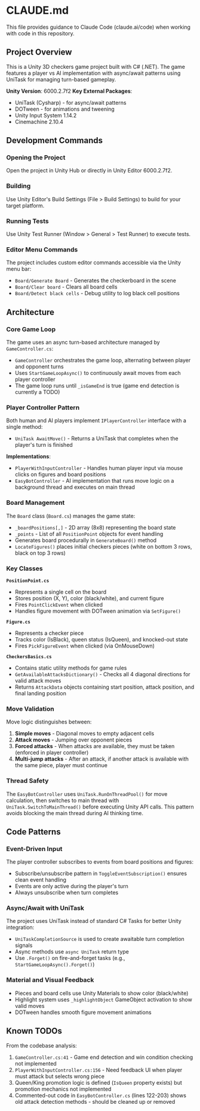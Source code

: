 # CLAUDE.md

This file provides guidance to Claude Code (claude.ai/code) when working with code in this repository.

## Project Overview

This is a Unity 3D checkers game project built with C# (.NET). The game features a player vs AI implementation with async/await patterns using UniTask for managing turn-based gameplay.

**Unity Version**: 6000.2.7f2
**Key External Packages**:
- UniTask (Cysharp) - for async/await patterns
- DOTween - for animations and tweening
- Unity Input System 1.14.2
- Cinemachine 2.10.4

## Development Commands

### Opening the Project
Open the project in Unity Hub or directly in Unity Editor 6000.2.7f2.

### Building
Use Unity Editor's Build Settings (File > Build Settings) to build for your target platform.

### Running Tests
Use Unity Test Runner (Window > General > Test Runner) to execute tests.

### Editor Menu Commands
The project includes custom editor commands accessible via the Unity menu bar:
- `Board/Generate Board` - Generates the checkerboard in the scene
- `Board/Clear board` - Clears all board cells
- `Board/Detect black cells` - Debug utility to log black cell positions

## Architecture

### Core Game Loop
The game uses an async turn-based architecture managed by `GameController.cs`:
- `GameController` orchestrates the game loop, alternating between player and opponent turns
- Uses `StartGameLoopAsync()` to continuously await moves from each player controller
- The game loop runs until `_isGameEnd` is true (game end detection is currently a TODO)

### Player Controller Pattern
Both human and AI players implement `IPlayerController` interface with a single method:
- `UniTask AwaitMove()` - Returns a UniTask that completes when the player's turn is finished

**Implementations**:
- `PlayerWithInputController` - Handles human player input via mouse clicks on figures and board positions
- `EasyBotController` - AI implementation that runs move logic on a background thread and executes on main thread

### Board Management
The `Board` class (`Board.cs`) manages the game state:
- `_boardPositions[,]` - 2D array (8x8) representing the board state
- `_points` - List of all `PositionPoint` objects for event handling
- Generates board procedurally in `GenerateBoard()` method
- `LocateFigures()` places initial checkers pieces (white on bottom 3 rows, black on top 3 rows)

### Key Classes

**`PositionPoint.cs`**
- Represents a single cell on the board
- Stores position (X, Y), color (black/white), and current figure
- Fires `PointClickEvent` when clicked
- Handles figure movement with DOTween animation via `SetFigure()`

**`Figure.cs`**
- Represents a checker piece
- Tracks color (IsBlack), queen status (IsQueen), and knocked-out state
- Fires `PickFigureEvent` when clicked (via OnMouseDown)

**`CheckersBasics.cs`**
- Contains static utility methods for game rules
- `GetAvailableAttacksDictionary()` - Checks all 4 diagonal directions for valid attack moves
- Returns `AttackData` objects containing start position, attack position, and final landing position

### Move Validation
Move logic distinguishes between:
1. **Simple moves** - Diagonal moves to empty adjacent cells
2. **Attack moves** - Jumping over opponent pieces
3. **Forced attacks** - When attacks are available, they must be taken (enforced in player controller)
4. **Multi-jump attacks** - After an attack, if another attack is available with the same piece, player must continue

### Thread Safety
The `EasyBotController` uses `UniTask.RunOnThreadPool()` for move calculation, then switches to main thread with `UniTask.SwitchToMainThread()` before executing Unity API calls. This pattern avoids blocking the main thread during AI thinking time.

## Code Patterns

### Event-Driven Input
The player controller subscribes to events from board positions and figures:
- Subscribe/unsubscribe pattern in `ToggleEventSubscription()` ensures clean event handling
- Events are only active during the player's turn
- Always unsubscribe when turn completes

### Async/Await with UniTask
The project uses UniTask instead of standard C# Tasks for better Unity integration:
- `UniTaskCompletionSource` is used to create awaitable turn completion signals
- Async methods use `async UniTask` return type
- Use `.Forget()` on fire-and-forget tasks (e.g., `StartGameLoopAsync().Forget()`)

### Material and Visual Feedback
- Pieces and board cells use Unity Materials to show color (black/white)
- Highlight system uses `_highlightObject` GameObject activation to show valid moves
- DOTween handles smooth figure movement animations

## Known TODOs

From the codebase analysis:
1. `GameController.cs:41` - Game end detection and win condition checking not implemented
2. `PlayerWithInputController.cs:156` - Need feedback UI when player must attack but selects wrong piece
3. Queen/King promotion logic is defined (`IsQueen` property exists) but promotion mechanics not implemented
4. Commented-out code in `EasyBotController.cs` (lines 122-203) shows old attack detection methods - should be cleaned up or removed

